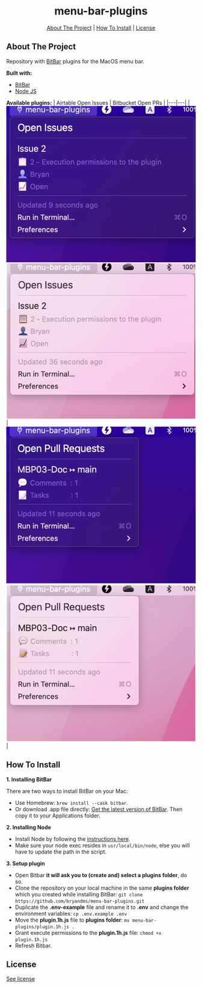 <div align="center">

# menu-bar-plugins

[About The Project](#about-the-project) | [How To Install](#how-to-install) | [License](#license)

</div>

## About The Project

Repository with [BitBar](https://xbarapp.com/) plugins for the MacOS menu bar.

**Built with:**

- [BitBar](https://xbarapp.com/)
- [Node JS](https://nodejs.org/)

**Available plugins:**
| Airtable Open Issues | Bitbucket Open PRs |
|---|---|
| ![](https://raw.githubusercontent.com/bryandms/menu-bar-plugins/main/src/assets/images/open-issues-dark.png) ![](https://raw.githubusercontent.com/bryandms/menu-bar-plugins/main/src/assets/images/open-issues-light.png) | ![](https://raw.githubusercontent.com/bryandms/menu-bar-plugins/main/src/assets/images/open-prs-dark.png) ![](https://raw.githubusercontent.com/bryandms/menu-bar-plugins/main/src/assets/images/open-prs-light.png) |

## How To Install

**1. Installing BitBar**

There are two ways to install BitBar on your Mac:

- Use Homebrew: `brew install --cask bitbar`.
- Or download .app file directly: [Get the latest version of BitBar](https://github.com/matryer/xbar/releases). Then copy it to your Applications folder.

**2. Installing Node**

- Install Node by following the [instructions here](https://nodejs.org/en/download/).
- Make sure your node exec resides in `usr/local/bin/node`, else you will have to update the path in the script.

**3. Setup plugin**

- Open Bitbar **it will ask you to (create and) select a plugins folder**, do so.
- Clone the repository on your local machine in the same **plugins folder** which you created while installing BitBar: `git clone https://github.com/bryandms/menu-bar-plugins.git`
- Duplicate the **.env-example** file and rename it to **.env** and change the environment variables: `cp .env.example .env`
- Move the **plugin.1h.js** file to **plugins folder**: `mv menu-bar-plugins/plugin.1h.js .`
- Grant execute permissions to the **plugin.1h.js** file: `chmod +x plugin.1h.js`
- Refresh Bitbar.

## License

[See license](https://github.com/bryandms/menu-bar-plugins/blob/main/LICENSE)
